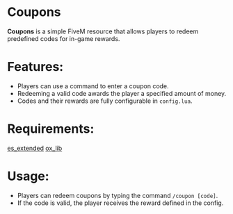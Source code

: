 # Coupons

**Coupons** is a simple FiveM resource that allows players to redeem predefined codes for in-game rewards.

# Features:
- Players can use a command to enter a coupon code.
- Redeeming a valid code awards the player a specified amount of money.
- Codes and their rewards are fully configurable in `config.lua`.

# Requirements:
[es_extended](https://github.com/esx-framework/esx_core/releases)
[ox_lib](https://github.com/overextended/ox_lib)

# Usage:
- Players can redeem coupons by typing the command `/coupon [code]`.
- If the code is valid, the player receives the reward defined in the config.
